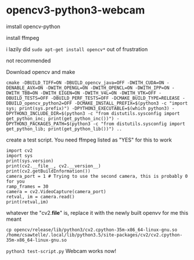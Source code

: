 # opencv3-python3-webcam

imstall opencv-python

install ffmpeg

i lazily did `sudo apt-get install opencv*` out of frustration

not recommended

Download opencv and make

```
cmake -DBUILD_TIFF=ON -DBUILD_opencv_java=OFF -DWITH_CUDA=ON -DENABLE_AVX=ON -DWITH_OPENGL=ON -DWITH_OPENCL=ON -DWITH_IPP=ON -DWITH_TBB=ON -DWITH_EIGEN=ON -DWITH_V4L=ON -DWITH_VTK=OFF -DBUILD_TESTS=OFF -DBUILD_PERF_TESTS=OFF -DCMAKE_BUILD_TYPE=RELEASE -DBUILD_opencv_python2=OFF -DCMAKE_INSTALL_PREFIX=$(python3 -c "import sys; print(sys.prefix)") -DPYTHON3_EXECUTABLE=$(which python3) -DPYTHON3_INCLUDE_DIR=$(python3 -c "from distutils.sysconfig import get_python_inc; print(get_python_inc())") -DPYTHON3_PACKAGES_PATH=$(python3 -c "from distutils.sysconfig import get_python_lib; print(get_python_lib())") ..
```

create a test script. You need ffmpeg listed as "YES" for this to work

```
import cv2
import sys
print(sys.version)
print(cv2.__file__, cv2.__version__)
print(cv2.getBuildInformation())
camera_port = 1 # Trying to use the second camera, this is probably 0 for you
ramp_frames = 30
camera = cv2.VideoCapture(camera_port)
retval, im = camera.read()
print(retval,im)
```

whatever the "cv2.__file__" is, replace it with the newly built openvv
for me this meant 
```
cp opencv/release/lib/python3/cv2.cpython-35m-x86_64-linux-gnu.so /home/csawtelle/.local/lib/python3.5/site-packages/cv2/cv2.cpython-35m-x86_64-linux-gnu.so
```
`python3 test-script.py`
Webcam works now!
